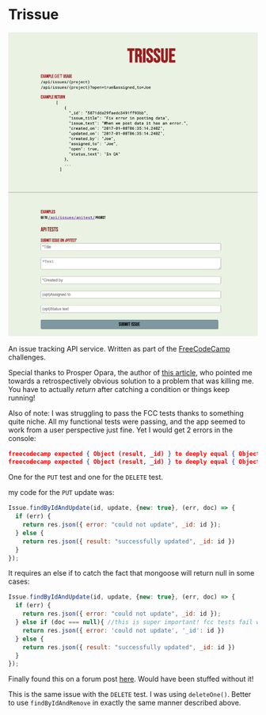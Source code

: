 # Trissue

![preview image](preview.png)

An issue tracking API service. Written as part of the [FreeCodeCamp](https://www.freecodecamp.org) challenges.

Special thanks to Prosper Opara, the author of [this article](https://www.codementor.io/@oparaprosper79/understanding-node-error-err_http_headers_sent-117mpk82z8), who pointed me towards a retrospectively obvious solution to a problem that was killing me. You have to actually *return* after catching a condition or things keep running!

Also of note: I was struggling to pass the FCC tests thanks to something quite niche. All my functional tests were passing, and the app seemed to work from a user perspective just fine. Yet I would get 2 errors in the console:

```json
freecodecamp expected { Object (result, _id) } to deeply equal { Object (error, _id) }
freecodecamp expected { Object (result, _id) } to deeply equal { Object (error, _id) }
```

One for the `PUT` test and one for the `DELETE` test.

my code for the `PUT` update was:

```javascript
Issue.findByIdAndUpdate(id, update, {new: true}, (err, doc) => {
  if (err) {
    return res.json({ error: "could not update", _id: id });
  } else {
    return res.json({ result: "successfully updated", _id: id })
  }
});
```

It requires an else if to catch the fact that mongoose will return null in some cases:

```javascript
Issue.findByIdAndUpdate(id, update, {new: true}, (err, doc) => {
  if (err) {
    return res.json({ error: "could not update", _id: id });
  } else if (doc === null){ //this is super important! fcc tests fail without it
    return res.json({ error: 'could not update', '_id': id })
  } else {
    return res.json({ result: "successfully updated", _id: id })
  }
});
```

Finally found this on a forum post [here](https://forum.freecodecamp.org/t/issue-tracker-only-post-requests-pass/440646/12). Would have been stuffed without it!

This is the same issue with the `DELETE` test. I was using `deleteOne()`. Better to use `findByIdAndRemove` in exactly the same manner described above.
